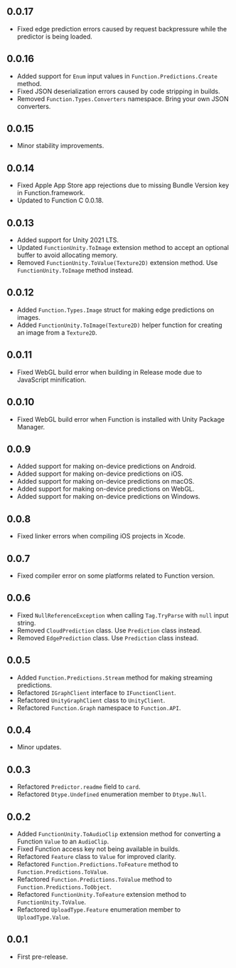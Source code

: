 ## 0.0.17
+ Fixed edge prediction errors caused by request backpressure while the predictor is being loaded.

## 0.0.16
+ Added support for `Enum` input values in `Function.Predictions.Create` method.
+ Fixed JSON deserialization errors caused by code stripping in builds.
+ Removed `Function.Types.Converters` namespace. Bring your own JSON converters.

## 0.0.15
+ Minor stability improvements.

## 0.0.14
+ Fixed Apple App Store app rejections due to missing Bundle Version key in Function.framework.
+ Updated to Function C 0.0.18.

## 0.0.13
+ Added support for Unity 2021 LTS.
+ Updated `FunctionUnity.ToImage` extension method to accept an optional buffer to avoid allocating memory.
+ Removed `FunctionUnity.ToValue(Texture2D)` extension method. Use `FunctionUnity.ToImage` method instead.

## 0.0.12
+ Added `Function.Types.Image` struct for making edge predictions on images.
+ Added `FunctionUnity.ToImage(Texture2D)` helper function for creating an image from a `Texture2D`.

## 0.0.11
+ Fixed WebGL build error when building in Release mode due to JavaScript minification.

## 0.0.10
+ Fixed WebGL build error when Function is installed with Unity Package Manager.

## 0.0.9
+ Added support for making on-device predictions on Android.
+ Added support for making on-device predictions on iOS.
+ Added support for making on-device predictions on macOS.
+ Added support for making on-device predictions on WebGL.
+ Added support for making on-device predictions on Windows.

## 0.0.8
+ Fixed linker errors when compiling iOS projects in Xcode.

## 0.0.7
+ Fixed compiler error on some platforms related to Function version.

## 0.0.6
+ Fixed `NullReferenceException` when calling `Tag.TryParse` with `null` input string.
+ Removed `CloudPrediction` class. Use `Prediction` class instead.
+ Removed `EdgePrediction` class. Use `Prediction` class instead.

## 0.0.5
+ Added `Function.Predictions.Stream` method for making streaming predictions.
+ Refactored `IGraphClient` interface to `IFunctionClient`.
+ Refactored `UnityGraphClient` class to `UnityClient`.
+ Refactored `Function.Graph` namespace to `Function.API`.

## 0.0.4
+ Minor updates.

## 0.0.3
+ Refactored `Predictor.readme` field to `card`.
+ Refactored `Dtype.Undefined` enumeration member to `Dtype.Null`.

## 0.0.2
+ Added `FunctionUnity.ToAudioClip` extension method for converting a Function `Value` to an `AudioClip`.
+ Fixed Function access key not being available in builds.
+ Refactored `Feature` class to `Value` for improved clarity.
+ Refactored `Function.Predictions.ToFeature` method to `Function.Predictions.ToValue`.
+ Refactored `Function.Predictions.ToValue` method to `Function.Predictions.ToObject`.
+ Refactored `FunctionUnity.ToFeature` extension method to `FunctionUnity.ToValue`.
+ Refactored `UploadType.Feature` enumeration member to `UploadType.Value`.

## 0.0.1
+ First pre-release.